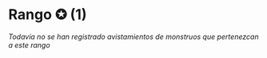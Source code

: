 <link rel="stylesheet" href="../../base.css">

# Rango ✪ (1)

*Todavía no se han registrado avistamientos de monstruos que pertenezcan a este rango*